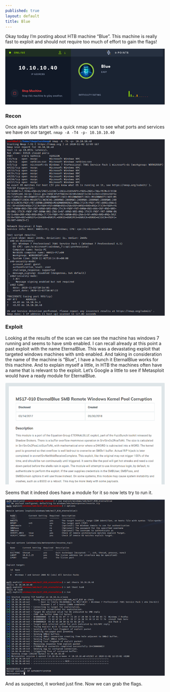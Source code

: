 ```yaml
---
published: true
layout: default
title: Blue
---
```



Okay today I’m posting about HTB machine “Blue”. This machine is really fast to exploit and should not require too much of effort to gain the flags!

![banner](../images/Blue/banner.png)

### Recon
Once again lets start with a quick nmap scan to see what ports and services we have on our target. 
`nmap -A -T4 -p- 10.10.10.40`
	
![nmap](../images/Blue/1_nmap.png)

### Exploit
Looking at the results of the scan we can see the machine has windows 7 running and seems to have smb enabled. I can recall already at this point a past exploit with the name EternalBlue. This was a devastating exploit that targeted windows machines with smb enabled. And taking in consideration the name of the machine is “Blue”, I have a hunch it EternalBlue works for this machine. And to explain myself a little, in HTB the machines often have a name that is relevant to the exploit. Let’s Google a little to see if Metasploit would have a ready module for EternalBlue.

![exploit](../images/Blue/2_exploit.png)

Seems that it indeed does have a module for it so now lets try to run it.

![Metasploit](../images/Blue/3_metasploit_shell.png)

And as suspected, it worked just fine. Now we can grab the flags.


